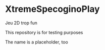 # XtremeSpecoginoPlay
Jeu 2D trop fun

This repository is for testing purposes

The name is a placeholder, too
